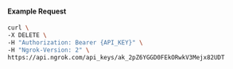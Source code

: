 <!-- Code generated for API Clients. DO NOT EDIT. -->

#### Example Request

```bash
curl \
-X DELETE \
-H "Authorization: Bearer {API_KEY}" \
-H "Ngrok-Version: 2" \
https://api.ngrok.com/api_keys/ak_2pZ6YGGD0FEkORwkV3Mejx82UDT
```

